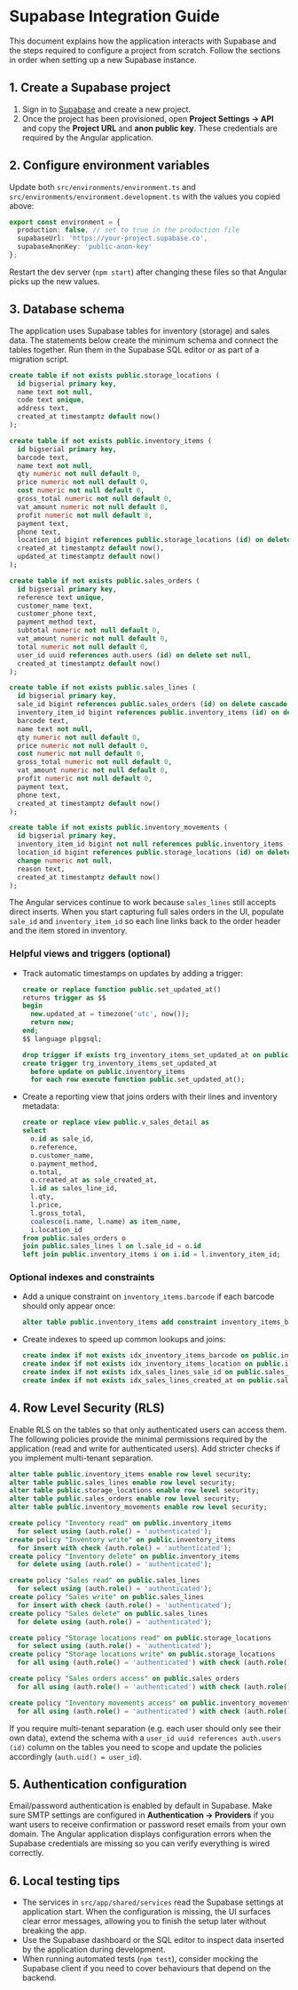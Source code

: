 # Supabase Integration Guide

This document explains how the application interacts with Supabase and the steps required to
configure a project from scratch. Follow the sections in order when setting up a new Supabase
instance.

## 1. Create a Supabase project
1. Sign in to [Supabase](https://supabase.com) and create a new project.
2. Once the project has been provisioned, open **Project Settings → API** and copy the
   **Project URL** and **anon public key**. These credentials are required by the Angular
   application.

## 2. Configure environment variables
Update both `src/environments/environment.ts` and `src/environments/environment.development.ts`
with the values you copied above:

```ts
export const environment = {
  production: false, // set to true in the production file
  supabaseUrl: 'https://your-project.supabase.co',
  supabaseAnonKey: 'public-anon-key'
};
```

Restart the dev server (`npm start`) after changing these files so that Angular picks up the new
values.

## 3. Database schema
The application uses Supabase tables for inventory (storage) and sales data. The statements below
create the minimum schema and connect the tables together. Run them in the Supabase SQL editor or as
part of a migration script.

```sql
create table if not exists public.storage_locations (
  id bigserial primary key,
  name text not null,
  code text unique,
  address text,
  created_at timestamptz default now()
);

create table if not exists public.inventory_items (
  id bigserial primary key,
  barcode text,
  name text not null,
  qty numeric not null default 0,
  price numeric not null default 0,
  cost numeric not null default 0,
  gross_total numeric not null default 0,
  vat_amount numeric not null default 0,
  profit numeric not null default 0,
  payment text,
  phone text,
  location_id bigint references public.storage_locations (id) on delete set null,
  created_at timestamptz default now(),
  updated_at timestamptz default now()
);

create table if not exists public.sales_orders (
  id bigserial primary key,
  reference text unique,
  customer_name text,
  customer_phone text,
  payment_method text,
  subtotal numeric not null default 0,
  vat_amount numeric not null default 0,
  total numeric not null default 0,
  user_id uuid references auth.users (id) on delete set null,
  created_at timestamptz default now()
);

create table if not exists public.sales_lines (
  id bigserial primary key,
  sale_id bigint references public.sales_orders (id) on delete cascade,
  inventory_item_id bigint references public.inventory_items (id) on delete set null,
  barcode text,
  name text not null,
  qty numeric not null default 0,
  price numeric not null default 0,
  cost numeric not null default 0,
  gross_total numeric not null default 0,
  vat_amount numeric not null default 0,
  profit numeric not null default 0,
  payment text,
  phone text,
  created_at timestamptz default now()
);

create table if not exists public.inventory_movements (
  id bigserial primary key,
  inventory_item_id bigint not null references public.inventory_items (id) on delete cascade,
  location_id bigint references public.storage_locations (id) on delete set null,
  change numeric not null,
  reason text,
  created_at timestamptz default now()
);
```

The Angular services continue to work because `sales_lines` still accepts direct inserts. When you
start capturing full sales orders in the UI, populate `sale_id` and `inventory_item_id` so each line
links back to the order header and the item stored in inventory.

### Helpful views and triggers (optional)
- Track automatic timestamps on updates by adding a trigger:
  ```sql
  create or replace function public.set_updated_at()
  returns trigger as $$
  begin
    new.updated_at = timezone('utc', now());
    return new;
  end;
  $$ language plpgsql;

  drop trigger if exists trg_inventory_items_set_updated_at on public.inventory_items;
  create trigger trg_inventory_items_set_updated_at
    before update on public.inventory_items
    for each row execute function public.set_updated_at();
  ```
- Create a reporting view that joins orders with their lines and inventory metadata:
  ```sql
  create or replace view public.v_sales_detail as
  select
    o.id as sale_id,
    o.reference,
    o.customer_name,
    o.payment_method,
    o.total,
    o.created_at as sale_created_at,
    l.id as sales_line_id,
    l.qty,
    l.price,
    l.gross_total,
    coalesce(i.name, l.name) as item_name,
    i.location_id
  from public.sales_orders o
  join public.sales_lines l on l.sale_id = o.id
  left join public.inventory_items i on i.id = l.inventory_item_id;
  ```

### Optional indexes and constraints
- Add a unique constraint on `inventory_items.barcode` if each barcode should only appear once:
  ```sql
  alter table public.inventory_items add constraint inventory_items_barcode_unique unique (barcode);
  ```
- Create indexes to speed up common lookups and joins:
  ```sql
  create index if not exists idx_inventory_items_barcode on public.inventory_items (barcode);
  create index if not exists idx_inventory_items_location on public.inventory_items (location_id);
  create index if not exists idx_sales_lines_sale_id on public.sales_lines (sale_id);
  create index if not exists idx_sales_lines_created_at on public.sales_lines (created_at desc);
  ```

## 4. Row Level Security (RLS)
Enable RLS on the tables so that only authenticated users can access them. The following policies
provide the minimal permissions required by the application (read and write for authenticated
users). Add stricter checks if you implement multi-tenant separation.

```sql
alter table public.inventory_items enable row level security;
alter table public.sales_lines enable row level security;
alter table public.storage_locations enable row level security;
alter table public.sales_orders enable row level security;
alter table public.inventory_movements enable row level security;

create policy "Inventory read" on public.inventory_items
  for select using (auth.role() = 'authenticated');
create policy "Inventory write" on public.inventory_items
  for insert with check (auth.role() = 'authenticated');
create policy "Inventory delete" on public.inventory_items
  for delete using (auth.role() = 'authenticated');

create policy "Sales read" on public.sales_lines
  for select using (auth.role() = 'authenticated');
create policy "Sales write" on public.sales_lines
  for insert with check (auth.role() = 'authenticated');
create policy "Sales delete" on public.sales_lines
  for delete using (auth.role() = 'authenticated');

create policy "Storage locations read" on public.storage_locations
  for select using (auth.role() = 'authenticated');
create policy "Storage locations write" on public.storage_locations
  for all using (auth.role() = 'authenticated') with check (auth.role() = 'authenticated');

create policy "Sales orders access" on public.sales_orders
  for all using (auth.role() = 'authenticated') with check (auth.role() = 'authenticated');

create policy "Inventory movements access" on public.inventory_movements
  for all using (auth.role() = 'authenticated') with check (auth.role() = 'authenticated');
```

If you require multi-tenant separation (e.g. each user should only see their own data), extend the
schema with a `user_id uuid references auth.users (id)` column on the tables you need to scope and
update the policies accordingly (`auth.uid() = user_id`).

## 5. Authentication configuration
Email/password authentication is enabled by default in Supabase. Make sure SMTP settings are
configured in **Authentication → Providers** if you want users to receive confirmation or password
reset emails from your own domain. The Angular application displays configuration errors when the
Supabase credentials are missing so you can verify everything is wired correctly.

## 6. Local testing tips
- The services in `src/app/shared/services` read the Supabase settings at application start. When the
  configuration is missing, the UI surfaces clear error messages, allowing you to finish the setup
  later without breaking the app.
- Use the Supabase dashboard or the SQL editor to inspect data inserted by the application during
  development.
- When running automated tests (`npm test`), consider mocking the Supabase client if you need to
  cover behaviours that depend on the backend.

